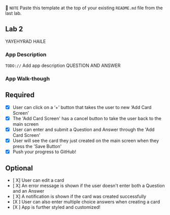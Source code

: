 ﻿📝 `NOTE` Paste this template at the top of your existing `README.md` file from the last lab.

## Lab 2
YAYEHYRAD HAILE
### App Description
`TODO://` Add app description
QUESTION AND ANSWER
### App Walk-though

## Required
- [X] User can click on a ‘+’ button that takes the user to new ‘Add Card Screen’
- [X] The 'Add Card Screen' has a cancel button to take the user back to the main screen
- [X] User can enter and submit a Question and Answer through the 'Add Card Screen'
- [X] User will see the card they just created on the main screen when they press the 'Save Button'
- [X] Push your progress to GitHub!

## Optional
- [ X] User can edit a card
- [ X] An error message is shown if the user doesn't enter both a Question and an Answer
- [ X] A notification is shown if the card was created successfully
- [X ] User can also enter multiple choice answers when creating a card
- [X ] App is further styled and customized!
